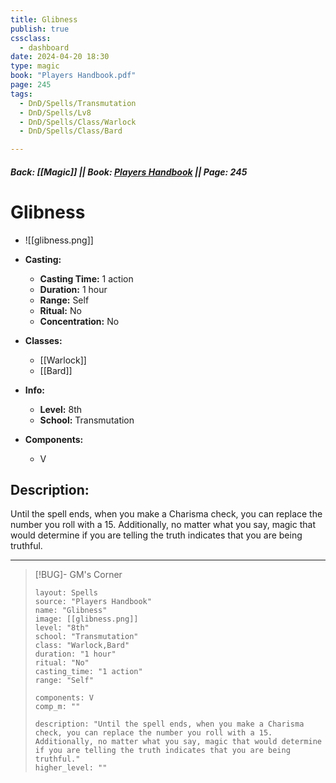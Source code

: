 ```yaml
---
title: Glibness
publish: true
cssclass:
  - dashboard
date: 2024-04-20 18:30
type: magic
book: "Players Handbook.pdf"
page: 245
tags:
  - DnD/Spells/Transmutation
  - DnD/Spells/Lv8
  - DnD/Spells/Class/Warlock
  - DnD/Spells/Class/Bard

---
```


##### Back: [[Magic]] || Book: [Players Handbook](https://drive.google.com/drive/folders/1O5bhpYizcIT5xxAoLOuzCRht_PVS7VSG?usp=sharing) || Page: 245

# Glibness
- ![[glibness.png]]
- **Casting:**
    - **Casting Time:** 1 action
    - **Duration:** 1 hour
    - **Range:** Self
    - **Ritual:** No
    - **Concentration:** No
- **Classes:**
    - [[Warlock]]
    - [[Bard]]

- **Info:**
    - **Level:** 8th
    - **School:** Transmutation
- **Components:**
    - V


## Description:
Until the spell ends, when you make a Charisma check, you can replace the number you roll with a 15. Additionally, no matter what you say, magic that would determine if you are telling the truth indicates that you are being truthful.



---

> [!BUG]- GM's Corner
>
> ```statblock
> layout: Spells
> source: "Players Handbook"
> name: "Glibness"
> image: [[glibness.png]]
> level: "8th"
> school: "Transmutation"
> class: "Warlock,Bard"
> duration: "1 hour"
> ritual: "No"
> casting_time: "1 action"
> range: "Self"
>
> components: V
> comp_m: ""
>
> description: "Until the spell ends, when you make a Charisma check, you can replace the number you roll with a 15. Additionally, no matter what you say, magic that would determine if you are telling the truth indicates that you are being truthful."
> higher_level: ""
> ```
